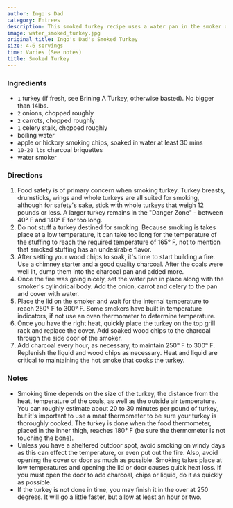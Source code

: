 ```yaml
---
author: Ingo's Dad
category: Entrees
description: This smoked turkey recipe uses a water pan in the smoker on top of the coals and wood chips. The steam from the pan imparts gentle smoke flavor without drying out the turkey. Ingo's father mastered this method for juicy, tender smoked turkey every Thanksgiving. It's perfect sliced for sandwiches too.
image: water_smoked_turkey.jpg
original_title: Ingo's Dad's Smoked Turkey
size: 4-6 servings
time: Varies (See notes)
title: Smoked Turkey
---
```

### Ingredients

* `1` turkey (if fresh, see Brining A Turkey, otherwise basted). No bigger than 14lbs.
* `2` onions, chopped roughly
* `2` carrots, chopped roughly
* `1` celery stalk, chopped roughly
* boiling water
* apple or hickory smoking chips, soaked in water at least 30 mins
* `10-20 lbs` charcoal briquettes
* water smoker

### Directions

1. Food safety is of primary concern when smoking turkey. Turkey breasts, drumsticks, wings and whole turkeys are all suited for smoking, although for safety's sake, stick with whole turkeys that weigh 12 pounds or less. A larger turkey remains in the "Danger Zone" - between 40° F and 140° F for too long.
2. Do not stuff a turkey destined for smoking. Because smoking is takes place at a low temperature, it can take too long for the temperature of the stuffing to reach the required temperature of 165° F, not to mention that smoked stuffing has an undesirable flavor.
3. After setting your wood chips to soak, it's time to start building a fire. Use a chimney starter and a good quality charcoal. After the coals were well lit, dump them into the charcoal pan and added more.
4. Once the fire was going nicely, set the water pan in place along with the smoker's cylindrical body. Add the onion, carrot and celery to the pan and cover with water.
5. Place the lid on the smoker and wait for the internal temperature to reach 250° F to 300° F. Some smokers have built in temperature indicators, if not use an oven thermometer to determine temperature.
6. Once you have the right heat, quickly place the turkey on the top grill rack and replace the cover. Add soaked wood chips to the charcoal through the side door of the smoker.
7. Add charcoal every hour, as necessary, to maintain 250° F to 300° F. Replenish the liquid and wood chips as necessary. Heat and liquid are critical to maintaining the hot smoke that cooks the turkey.

### Notes

* Smoking time depends on the size of the turkey, the distance from the heat, temperature of the coals, as well as the outside air temperature. You can roughly estimate about 20 to 30 minutes per pound of turkey, but it's important to use a meat thermometer to be sure your turkey is thoroughly cooked. The turkey is done when the food thermometer, placed in the inner thigh, reaches 180° F (be sure the thermometer is not touching the bone).
* Unless you have a sheltered outdoor spot, avoid smoking on windy days as this can effect the temperature, or even put out the fire. Also, avoid opening the cover or door as much as possible. Smoking takes place at low temperatures and opening the lid or door causes quick heat loss. If you must open the door to add charcoal, chips or liquid, do it as quickly as possible.
* If the turkey is not done in time, you may finish it in the over at 250 degress. It will go a little faster, but allow at least an hour or two.
